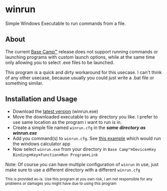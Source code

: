 # winrun
Simple Windows Executable to run commands from a file.

## About
The current [Base Camp™](https://mountain.gg/base-camp/) release does not support running commands or launching programs with custom launch options, 
while at the same time only allowing you to select .exe files to be launched. 

This program is a quick and dirty workaround for this usecase. 
I can't think of any other usecase, because usually you could just write a .bat file or something similar.

## Installation and Usage
- Download the [latest version](https://github.com/schnotzler/winrun/releases) (winrun.exe)
- Move the downloaded executable to any directory you like. I prefer to use same location as the program i want to run is in.
- Create a simple file named `winrun.cfg` in the ***same directory as winrun.exe*** 
- Add you command(s) to `winrun.cfg`. See [this example](https://github.com/schnotzler/winrun/blob/main/winrun.cfg) which would run the windows calculator app
- Now select `winrun.exe` from your directory in `Base Camp™`»`Device`»`Key Binding`»`Key`»`Function`»`Run Program`»`Link`

Note: Of course you can have multiple configuration of `winrun` in use, just make sure to use a different directory with a different `winrun.cfg`

<sub>This is provided as-is. Use this program at you own risk, i am not responsible for any problems or damages you might have due to using this program</sub>
